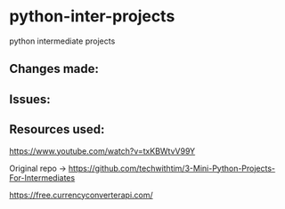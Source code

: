 # python-inter-projects
python intermediate projects


## Changes made:

## Issues:

## Resources used:

https://www.youtube.com/watch?v=txKBWtvV99Y

Original repo -> https://github.com/techwithtim/3-Mini-Python-Projects-For-Intermediates

https://free.currencyconverterapi.com/